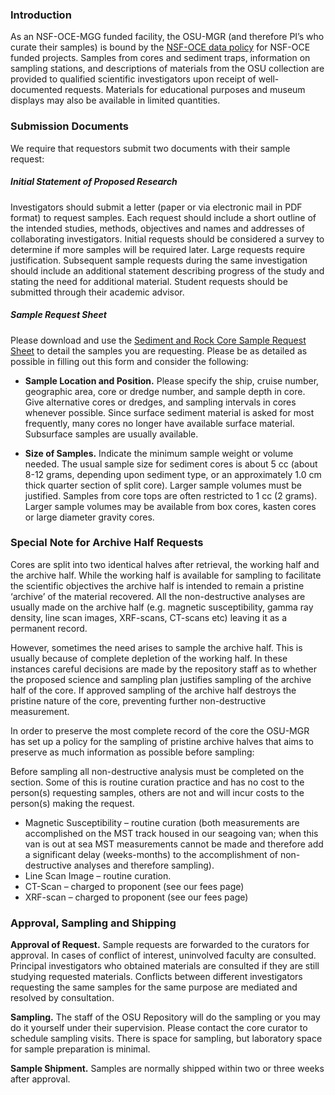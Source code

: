 ### Introduction
As an NSF-OCE-MGG funded facility, the OSU-MGR (and therefore PI’s who curate their samples) is bound by the <a href="https://www.nsf.gov/pubs/2017/nsf17037/nsf17037.pdf">NSF-OCE data policy</a> for NSF-OCE funded projects. Samples from cores and sediment traps, information on sampling stations, and descriptions of materials from the OSU collection are provided to qualified scientific investigators upon receipt of well-documented requests. Materials for educational purposes and museum displays may also be available in limited quantities.

### Submission Documents
We require that requestors submit two documents with their sample request:

##### Initial Statement of Proposed Research
Investigators should submit a letter (paper or via electronic mail in PDF format) to request samples. Each request should include a short outline of the intended studies, methods, objectives and names and addresses of collaborating investigators. Initial requests should be considered a survey to determine if more samples will be required later. Large requests require justification. Subsequent sample requests during the same investigation should include an additional statement describing progress of the study and stating the need for additional material. Student requests should be submitted through their academic advisor.

##### Sample Request Sheet
Please download and use the [Sediment and Rock Core Sample Request Sheet](/Sample-Request-Form.xlsx) to detail the samples you are requesting. Please be as detailed as possible in filling out this form and consider the following:

- **Sample Location and Position.** Please specify the ship, cruise number, geographic area, core or dredge number, and sample depth in core. Give alternative cores or dredges, and sampling intervals in cores whenever possible. Since surface sediment material is asked for most frequently, many cores no longer have available surface material. Subsurface samples are usually available.

- **Size of Samples.** Indicate the minimum sample weight or volume needed. The usual sample size for sediment cores is about 5 cc (about 8-12 grams, depending upon sediment type, or an approximately 1.0 cm thick quarter section of split core). Larger sample volumes must be justified. Samples from core tops are often restricted to 1 cc (2 grams). Larger sample volumes may be available from box cores, kasten cores or large diameter gravity cores.

### Special Note for Archive Half Requests
Cores are split into two identical halves after retrieval, the working half and the archive half. While the working half is available for sampling to facilitate the scientific objectives the archive half  is intended to remain a pristine ‘archive’ of the material recovered. All the non-destructive analyses are usually made on the archive half (e.g. magnetic susceptibility, gamma ray density, line scan images, XRF-scans, CT-scans etc) leaving it as a permanent record.

However, sometimes the need arises to sample the archive half. This is usually because of complete depletion of the working half. In these instances careful decisions are made by the repository staff as to whether the proposed science and sampling plan justifies sampling of the archive half of the core. If approved sampling of the archive half destroys the pristine nature of the core, preventing further non-destructive measurement.

In order to preserve the most complete record of the core the OSU-MGR has set up a policy for the sampling of pristine archive halves that aims to preserve as much information as possible before sampling:

Before sampling all non-destructive analysis must be completed on the section. Some of this is routine curation practice and has no cost to the person(s) requesting samples, others are not and will incur costs to the person(s) making the request.

- Magnetic Susceptibility – routine curation (both measurements are accomplished on the MST track housed in our seagoing van; when this van is out at sea MST measurements cannot be made and therefore add a significant delay (weeks-months) to the accomplishment of non-destructive analyses and therefore sampling).
- Line Scan Image – routine curation.
- CT-Scan – charged to proponent (see our fees page)
- XRF-scan – charged to proponent (see our fees page)

### Approval, Sampling and Shipping

**Approval of Request.** Sample requests are forwarded to the curators for approval. In cases of conflict of interest, uninvolved faculty are consulted. Principal investigators who obtained materials are consulted if they are still studying requested materials. Conflicts between different investigators requesting the same samples for the same purpose are mediated and resolved by consultation.

**Sampling.** The staff of the OSU Repository will do the sampling or you may do it yourself under their supervision. Please contact the core curator to schedule sampling visits. There is space for sampling, but laboratory space for sample preparation is minimal.

**Sample Shipment.** Samples are normally shipped within two or three weeks after approval.
